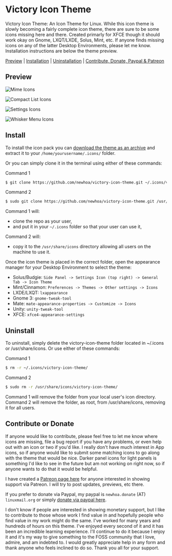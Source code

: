 # Victory Icon Theme

Victory Icon Theme: An Icon Theme for Linux. While this icon theme is slowly becoming a fairly complete icon theme, there are sure to be some icons missing here and there. Created primarly for XFCE though it should work okay on Gnome, LXQT/LXDE, Solus, Mint, etc. If anyone finds missing icons on any of the latter Desktop Environments, please let me know. Installation instructions are below the theme preview.

[Preview](#preview) | [Installation](#install) | [Uninstallation](#uninstall) | [Contribute, Donate, Paypal & Patreon](#contributedonate)


<a name="preview"></a>

## Preview

![Mime Icons](https://i.imgur.com/nx1Mx3q.png "Mime Icons")

![Compact List Icons](https://i.imgur.com/QvU5LAv.png "Compact/Detailed List Icons")

![Settings Icons](https://i.imgur.com/7iBiQeg.png "Settings Icons")

![Whisker Menu Icons](https://i.imgur.com/k7LjPX5.png "Whisker Menu Icons")


<a name="install"></a>

## Install

To install the icon pack you can [download the theme as an archive](https://github.com/newhoa/victory-icon-theme/archive/master.zip) and extract it to your `/home/yourusername/.icons/` folder.

Or you can simply clone it in the terminal using either of these commands:

Command 1

```bash
$ git clone https://github.com/newhoa/victory-icon-theme.git ~/.icons/victory-icon-theme/
```

Command 2

```bash
$ sudo git clone https://github.com/newhoa/victory-icon-theme.git /usr/share/icons/victory-icon-theme/
```

Command 1 will:

- clone the repo as your user,
-  and put it in your `~/.icons` folder so that your user can use it, 

Command 2 will:

- copy it to the `/usr/share/icons` directory allowing all users on the machine to use it. 

Once the icon theme is placed in the correct folder, open the appearance manager for your Desktop Environment to select the theme:

- Solus/Budgie: `Side Panel -> Settings Icon (top right) -> General Tab -> Icon Theme`
- Mint/Cinnamon: `Preferences -> Themes -> Other settings -> Icons`
- LXDE/LXQT: `lxappearance`
- Gnome 3: `gnome-tweak-tool`
- Mate: `mate-appearance-properties -> Customize -> Icons`
- Unity: `unity-tweak-tool`
- XFCE: `xfce4-appearance-settings`


<a name="uninstall"></a>

## Uninstall

To uninstall, simply delete the victory-icon-theme folder located in ~/.icons or /usr/share/icons. Or use either of these commands:

Command 1

```bash
$ rm -r ~/.icons/victory-icon-theme/
```

Command 2

```bash
$ sudo rm -r /usr/share/icons/victory-icon-theme/
```

Command 1 will remove the folder from your local user's icon directory. Command 2 will remove the folder, as root, from /usr/share/icons, removing it for all users.


<a name="contributedonate"></a>

## Contribute or Donate

If anyone would like to contribute, please feel free to let me know where icons are missing, file a bug report if you have any problems, or even help out with an icon or two if you'd like. I really don't have much interest in App icons, so if anyone would like to submit some matching icons to go along with the theme that would be nice. Darker panel icons for light panels is something I'd like to see in the future but am not working on right now, so if anyone wants to do that it would be helpful.

I have created a [Patreon page here](https://www.patreon.com/newhoa) for anyone interested in showing support via Patreon. I will try to post updates, previews, etc there.

If you prefer to donate via Paypal, my paypal is `newhoa.donate` (AT) `linuxmail.org` or simply [donate via paypal here](https://www.paypal.com/cgi-bin/webscr?cmd=_donations&business=newhoa%2edonate%40linuxmail%2eorg&lc=US&item_name=newhoa&currency_code=USD&bn=PP%2dDonationsBF%3abtn_donateCC_LG%2egif%3aNonHosted).

I don't know if people are interested in showing monetary support, but I like to contribute to those whose work I find value in and hopefully people who find value in my work might do the same. I've worked for many years and hundreds of hours on this theme. I've enjoyed every second of it and it has been an incredible learning experience. I'll continue to do it because I enjoy it and it's my way to give something to the FOSS community that I love, admire, and am indebted to. I would greatly appreciate help in any form and thank anyone who feels inclined to do so. Thank you all for your support.

